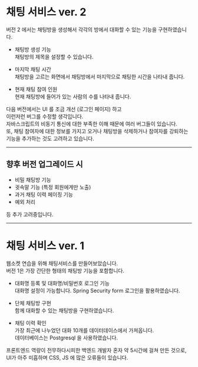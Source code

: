 # 채팅 서비스 ver. 2

버전 2 에서는 채팅방을 생성해서 각각의 방에서 대화할 수 있는 기능을 구현하였습니다.

- 채팅방 생성 기능   
채팅방의 제목을 설정할 수 있습니다.


- 마지막 채팅 시간   
채팅방을 고르는 화면에서 채팅방에서 마지막으로 채팅한 시간을 나타내 줍니다.


- 현재 채팅 참여 인원   
현재 채팅방에 들어가 있는 사람의 수를 나타내 줍니다.  

  
다음 버전에서는 UI 를 조금 개선 (로그인 페이지) 하고   
이런저런 버그를 수정할 생각입니다.   
자바스크립트의 비동기 통신에 대한 부족한 이해 때문에 여러 버그들이 있습니다.  
또, 채팅 참여자에 대한 정보를 가지고 오거나
채팅방을 삭제하거나 참여자를 강퇴하는 기능을 추가하는 것도 고려하고 있습니다.

---

향후 버전 업그레이드 시
---   

- 비밀 채팅방 기능
- 귓속말 기능 (특정 회원에게만 노출)
- 과거 채팅 이력 페이징 기능
- 예외 처리

등 추가 고려중입니다.

------   
# 채팅 서비스 ver. 1

웹소켓 연습을 위해 채팅서비스를 만들어보았습니다.    
버전 1은 가장 간단한 형태의 채팅방 기능을 포함합니다.

- 대화명 등록 및 대화명/비밀번호 로그인 기능   
   대화명 설정이 가능합니다. Spring Security form 로그인을 활용하였습니다.


- 단체 채팅방 구현   
  함께 대화할 수 있는 채팅방을 구현하였습니다.


- 채팅 이력 확인   
 가장 최근에 나누었던 대화 10개를 데이터데이스에서 가져옵니다.   
데이터베이스는 Postgresql 을 사용하였습니다.
   
프론트엔드 역량이 전무하다시피한 백엔드 개발자 혼자 약 5시간에 걸쳐 만든 것으로,   
UI가 아주 미흡하며 CSS, JS 에 많은 오류들이 있습니다.  






